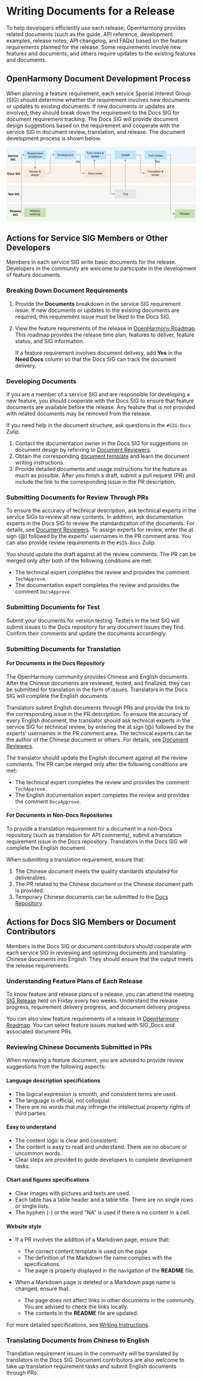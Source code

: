 # Writing Documents for a Release

To help developers efficiently use each release, OpenHarmony provides related documents (such as the guide, API reference, development examples, release notes, API changelog, and FAQs) based on the feature requirements planned for the release. Some requirements involve new features and documents, and others require updates to the existing features and documents.

## OpenHarmony Document Development Process

When planning a feature requirement, each service Special Interest Group (SIG) should determine whether the requirement involves new documents or updates to existing documents. If new documents or updates are involved, they should break down the requirement to the Docs SIG for document requirement tracking. The Docs SIG will provide document design suggestions based on the requirement and cooperate with the service SIG in document review, translation, and release. The document development process is shown below.

![OpenHarmony Document Development Process](figures/docs-sig.png)

## Actions for Service SIG Members or Other Developers

Members in each service SIG write basic documents for the release. Developers in the community are welcome to participate in the development of feature documents.

### Breaking Down Document Requirements

1. Provide the **Documents** breakdown in the service SIG requirement issue. If new documents or updates to the existing documents are required, this requirement issue must be liked to the Docs SIG.

2. View the feature requirements of the release in [OpenHarmony Roadmap]( https://gitee.com/openharmony/release-management/blob/master/OpenHarmony-RoadMap.md). This roadmap provides the release time plan, features to deliver, feature status, and SIG information.

   If a feature requirement involves document delivery, add **Yes** in the **Need Docs** column so that the Docs SIG can track the document delivery.


### Developing Documents

If you are a member of a service SIG and are responsible for developing a new feature, you should cooperate with the Docs SIG to ensure that feature documents are available before the release. Any feature that is not provided with related documents may be removed from the release.

If you need help in the document structure, ask questions in the `#SIG-Docs` Zulip.

1. Contact the documentation owner in the Docs SIG for suggestions on document design by referring to [Document Reviewers](docs-reviewers.md).
2. Obtain the corresponding [document template](template) and learn the document writing instructions.
3. Provide detailed documents and usage instructions for the feature as much as possible. After you finish a draft, submit a pull request (PR) and include the link to the corresponding issue in the PR description.

### Submitting Documents for Review Through PRs

To ensure the accuracy of technical description, ask technical experts in the service SIGs to review all new contents. In addition, ask documentation experts in the Docs SIG to review the standardization of the documents. For details, see [Document Reviewers](docs-reviewers.md). To assign experts for review, enter the at sign (@) followed by the experts' usernames in the PR comment area. You can also provide review requirements in the `#SIG-Docs` Zulip.

You should update the draft against all the review comments. The PR can be merged only after both of the following conditions are met:

- The technical expert completes the review and provides the comment `TechApprove`.
- The documentation expert completes the review and provides the comment `DocsApprove`.

### Submitting Documents for Test

Submit your documents for version testing. Testers in the test SIG will submit issues to the Docs repository for any document issues they find. Confirm their comments and update the documents accordingly.

### Submitting Documents for Translation

#### For Documents in the Docs Repository

The OpenHarmony community provides Chinese and English documents. After the Chinese documents are reviewed, tested, and finalized, they can be submitted for translation in the form of issues. Translators in the Docs SIG will complete the English documents.

Translators submit English documents through PRs and provide the link to the corresponding issue in the PR description. To ensure the accuracy of every English document, the translator should ask technical experts in the service SIG for technical review, by entering the at sign (@) followed by the experts' usernames in the PR comment area. The technical experts can be the author of the Chinese document or others. For details, see [Document Reviewers](docs-reviewers.md).

The translator should update the English document against all the review comments. The PR can be merged only after the following conditions are met:

- The technical expert completes the review and provides the comment `TechApprove`.
- The English documentation expert completes the review and provides the comment `DocsApprove`.

#### For Documents in Non-Docs Repositories

To provide a translation requirement for a document in a non-Docs repository (such as translation for API comments), submit a translation requirement issue in the Docs repository. Translators in the Docs SIG will complete the English document.

When submitting a translation requirement, ensure that:

1. The Chinese document meets the quality standards stipulated for deliverables.
2. The PR related to the Chinese document or the Chinese document path is provided.
3. Temporary Chinese documents can be submitted to the [Docs Repository](https://gitee.com/openharmony/community/tree/master/sig/).

## Actions for Docs SIG Members or Document Contributors

Members in the Docs SIG or document contributors should cooperate with each service SIG in reviewing and optimizing documents and translating Chinese documents into English. They should ensure that the output meets the release requirements.

### Understanding Feature Plans of Each Release

To know feature and release plans of a release, you can attend the meeting [SIG Release](https://gitee.com/openharmony/release-management/blob/master/README.md) held on Friday every two weeks. Understand the release progress, requirement delivery progress, and document delivery progress.

You can also view feature requirements of a release in [OpenHarmony Roadmap](https://gitee.com/openharmony/release-management/blob/master/OpenHarmony-RoadMap.md). You can select feature issues marked with SIG_Docs and associated document PRs.


### Reviewing Chinese Documents Submitted in PRs

When reviewing a feature document, you are advised to provide review suggestions from the following aspects:

#### Language description specifications

- The logical expression is smooth, and consistent terms are used.
- The language is official, not colloquial.
- There are no words that may infringe the intellectual property rights of third parties.

#### Easy to understand

- The content logic is clear and consistent.
- The content is easy to read and understand. There are no obscure or uncommon words.
- Clear steps are provided to guide developers to complete development tasks.

#### Chart and figures specifications

- Clear images with pictures and texts are used.
- Each table has a table header and a table title. There are no single rows or single lists.
- The hyphen (-) or the word "NA" is used if there is no content in a cell.

#### Website style

- If a PR involves the addition of a Markdown page, ensure that:
  - The correct content template is used on the page.
  - The definition of the Markdown file name complies with the specifications.
  - The page is properly displayed in the navigation of the **README** file.

- When a Markdown page is deleted or a Markdown page name is changed, ensure that:
  - The page does not affect links in other documents in the community. You are advised to check the links locally.
  - The contents in the **README** file are updated.

For more detailed specifications, see [Writing Instructions](writing-instructions.md).

### Translating Documents from Chinese to English

Translation requirement issues in the community will be translated by translators in the Docs SIG. Document contributors are also welcome to take up translation requirement tasks and submit English documents through PRs.
